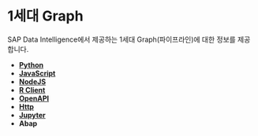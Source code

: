 1세대 Graph
===
SAP Data Intelligence에서 제공하는 1세대 Graph(파이프라인)에 대한 정보를 제공합니다.<br>

* **[Python](Python/Readme.md)**
* **[JavaScript](JavaScript/Readme.md)**
* **[NodeJS](NodeJS/Readme.md)**
* **[R Client](RClient/Readme.md)**
* **[OpenAPI](OpenAPI/Readme.md)**
* **[Http](Http/Readme.md)**
* **[Jupyter](Jupyter/Readme.md)**
* **Abap**
